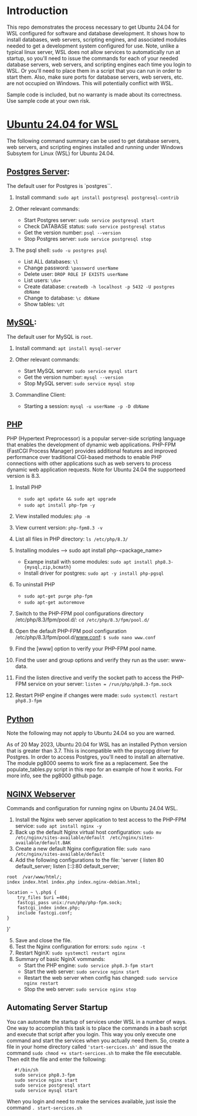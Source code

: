 # Introduction
This repo demonstrates the process necessary to get Ubuntu 24.04 for WSL configured for software and database development. It shows how to install databases, web servers, scripting engines, and associated modules needed to get a development system configured for use. Note, unlike a typical linux server, WSL does not allow services to automatically run at startup, so you'll need to issue the commands for each of your needed database servers, web servers, and scripting engines each time you login to WSL. Or you'll need to place them in a script that you can run in order to start them. Also, make sure ports for database servers, web servers, etc. are not occupied on Windows. This will potentially conflict with WSL.

Sample code is included, but no warranty is made about its correctness. Use sample code at your own risk.

# [Ubuntu 24.04 for WSL](https://learn.microsoft.com/en-us/windows/wsl/install)
The following command summary can be used to get database servers, web servers, and scripting engines installed and running under Windows Subsytem for Linux (WSL) for Ubuntu 24.04.

  ## [Postgres Server](https://www.postgresql.org/):
  The default user for Postgres is `postgres``.
  
  1. Install command: `sudo apt install postgresql postgresql-contrib`
  
  2. Other relevant commands:
     * Start Postgres server: `sudo service postgresql start`
     * Check DATABASE status: `sudo service postgresql status `
     * Get the version number: `psql --version`
     * Stop Postgres server: `sudo service postgresql stop`
  
  3. The psql shell: `sudo -u postgres psql`
     * List ALL databases: `\l `
     * Change password: `\password userName`
     * Delete user: `DROP ROLE IF EXISTS userName`
     * List users: `\du+`
     * Create database: `createdb -h localhost -p 5432 -U postgres dbName`
     * Change to database: `\c dbName`
     * Show tables: `\dt`

## [MySQL](https://dev.mysql.com/):
  The default user for MySQL is `root`.
  
  1. Install command: `apt install mysql-server`
  
  2. Other relevant commands:
     * Start MySQL server: `sudo service mysql start`
     * Get the version number: `mysql --version`      
     * Stop MySQL server: `sudo service mysql stop`
   
  3. Commandline Client:
     * Starting a session: `mysql -u userName -p -D dbName`
  
 ## [PHP](https://www.php.net/docs.php)
 PHP (Hypertext Preprocessor) is a popular server-side scripting 
 language that enables the development of dynamic web applications. 
 PHP-FPM (FastCGI Process Manager) provides additional features and 
 improved performance over traditional CGI-based methods to enable 
 PHP connections with other applications such as web servers to 
 process dynamic web application requests. Note for Ubuntu 24.04 
 the supporteed version is 8.3.
 
  1. Install PHP
     * `sudo apt update && sudo apt upgrade`
     * `sudo apt install php-fpm -y`
  
  2. View installed modules:  `php -m`
  
  3. View current version: `php-fpm8.3 -v`
  
  4. List all files in PHP directory: `ls /etc/php/8.3/`
    
  6. Installing modules --> sudo apt install php<version>-<package_name>
     * Exampe install with some modules: `sudo apt install php8.3-{mysql,zip,bcmath}`
     * Install driver for postgres: `sudo apt -y install php-pgsql`
  
  7. To uninstall PHP 
     * `sudo apt-get purge php-fpm`
     * `sudo apt-get autoremove`
  8. Switch to the PHP-FPM pool configurations directory /etc/php/8.3/fpm/pool.d/: `cd /etc/php/8.3/fpm/pool.d/`
  
  9. Open the default PHP-FPM pool configuration /etc/php/8.3/fpm/pool.d/www.conf: `$ sudo nano www.conf`
  
  10. Find the [www] option to verify your PHP-FPM pool name.
  
  11. Find the user and group options and verify they run as the user: www-data.
  
  12. Find the listen directive and verify the socket path to access the PHP-FPM service on your server: `listen = /run/php/php8.3-fpm.sock`
  
  13. Restart PHP engine if changes were made: `sudo systemctl restart php8.3-fpm`
    
  ## [Python](https://www.python.org/doc/)
  Note the following may not apply to Ubuntu 24.04 so you are warned.
  
  As of 20 May 2023, Ubuntu 20.04 for WSL has an installed Python
  version that is greater than 3.7. This is incompatible with the 
  psycopg driver for Postgres. In order to access Postgres, you'll 
  need to install an alternative. The module pg8000 seems to work
  fine as a replacement. See the populate_tables.py script in this 
  repo for an example of how it works. For more info, see the pg8000 
  github page.
   
  ## [NGINX Webserver](https://nginx.org/en/docs/)
  Commands and configuration for running nginx on Ubuntu 24.04 WSL.

  1. Install the Nginx web server application to test access to the PHP-FPM service: `sudo apt install nginx -y`
  2. Back up the default Nginx virtual host configuration: `sudo mv /etc/nginx/sites-available/default  /etc/nginx/sites-available/default.BAK`
  3. Create a new default Nginx configuration file: `sudo nano /etc/nginx/sites-available/default`
  4. Add the following configurations to the file: 'server {
    listen 80 default_server;
    listen [::]:80 default_server;

    root  /var/www/html/;
    index index.html index.php index.nginx-debian.html;

    location ~ \.php$ {
        try_files $uri =404;
        fastcgi_pass unix:/run/php/php-fpm.sock;
        fastcgi_index index.php;
        include fastcgi.conf;
    }
}'

  5. Save and close the file.
  6. Test the Nginx configuration for errors: `sudo nginx -t`
  7. Restart NginX: `sudo systemctl restart nginx`
  8. Summary of basic NginX vommands:
     * Start the PHP engine: `sudo service php8.3-fpm start`
     * Start the web server: `sudo service nginx start`
     * Restart the web server when config has changed: `sudo service nginx restart`
     * Stop the web server: `sudo service nginx stop`
  

  ## Automating Server Startup
  You can automate the startup of services under WSL in a number of ways. One way to accomplish this task is to place the commands in a bash script and execute that script after you login. This way you only execute one command and start the services when you actually need them. So, create a file in your home directory called `'start-sercices.sh'` and issue the command `sudo chmod +x start-sercices.sh` to make the file executable. Then edit the file and enter the following: 
  ```
     #!/bin/sh
     sudo service php8.3-fpm
     sudo service nginx start
     sudo service postgresql start
     sudo service mysql start  
  ```
  When you login and need to make the services available, just issie the command `. start-sercices.sh`

  
